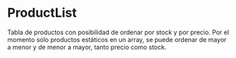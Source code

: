 # ProductList
Tabla de productos con posibilidad de ordenar por stock y por precio.
Por el momento solo productos estáticos en un array, se puede ordenar de mayor a menor y de menor a mayor, tanto precio como stock.
